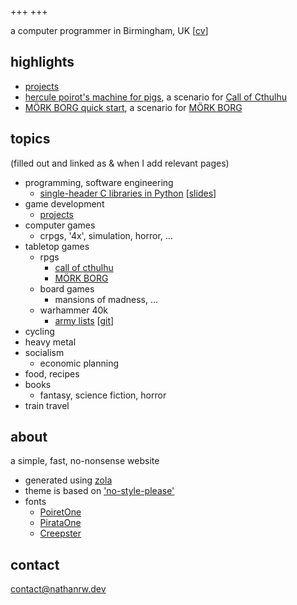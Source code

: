 +++
+++

a computer programmer in Birmingham, UK [[cv](./CV.pdf)]

## highlights

- [projects](./projects)
- [hercule poirot's machine for pigs][hpmfp], a scenario for [Call of Cthulhu][coc]
- [MÖRK BORG quick start][mbqs], a scenario for [MÖRK BORG][mb]

## topics

(filled out and linked as & when I add relevant pages)

- programming, software engineering
  - [single-header C libraries in Python][single-header-c-python] [[slides][single-header-c-python-slides]] 
- game development
  - [projects](./projects)
- computer games
  - crpgs, '4x', simulation, horror, ...
- tabletop games
  - rpgs
    - [call of cthulhu](./callofcthulhu)
    - [MÖRK BORG](./morkborg)
  - board games
    - mansions of madness, ...
  - warhammer 40k
    - [army lists][40k-army-lists] [[git][40k-army-lists-git]]
- cycling
- heavy metal
- socialism
  - economic planning
- food, recipes
- books
  - fantasy, science fiction, horror
- train travel

## about

a simple, fast, no-nonsense website

- generated using [zola][zola]
- theme is based on ['no-style-please'][theme]
- fonts
    - [PoiretOne][poiret-one]
    - [PirataOne][pirata-one]
    - [Creepster][creepster]

## contact

[contact@nathanrw.dev](contact@nathanrw.dev)

[zola]: https://www.getzola.org/
[theme]: https://gitlab.com/4bcx/no-style-please
[poiret-one]: https://fonts.google.com/specimen/Poiret+One
[pirata-one]: https://fonts.google.com/specimen/Pirata+One
[creepster]: https://fonts.google.com/specimen/Creepster
[hpmfp]: ./callofcthulhu/hpmfp
[mbqs]: ./morkborg/mbqs
[coc]: https://www.chaosium.com/call-of-cthulhu-rpg/
[mb]: https://morkborg.com/
[40k-army-lists]: https://nathanrw.github.io/40k_army_lists/
[40k-army-lists-git]: https://github.com/nathanrw/40k_army_lists
[single-header-c-python]: https://github.com/nathanrw/single-header-c-libs-in-python
[single-header-c-python-slides]: https://nathanrw.github.io/single-header-c-libs-in-python/#/